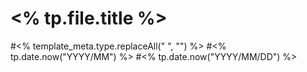 # <% tp.file.title %>
#<% template_meta.type.replaceAll(" ", "") %> #<% tp.date.now("YYYY/MM") %> #<% tp.date.now("YYYY/MM/DD") %>

